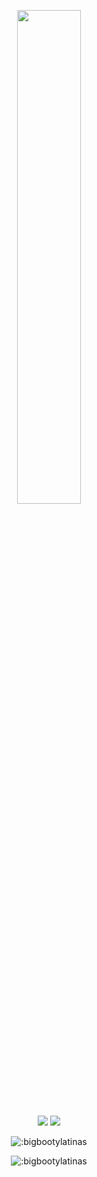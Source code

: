 <p align=center>
  <a href="https://discord.com/users/277674827215536129"><img src="https://lanyard-profile-readme.vercel.app/api/277674827215536129" width=45%></a>
</p>

<p align="center">
  <a href="https://github.com/bigbootylatinas"><img src="https://img.shields.io/github/followers/bigbootylatinas?style=for-the-badge"></img></a>
  <a href="https://github.com/bigbootylatinas"><img src="https://img.shields.io/github/stars/bigbootylatinas?style=for-the-badge"></img></a>
</p>

<p align="center"><img src="https://count.getloli.com/get/@:bigbootylatinas?theme=rule34" alt=":bigbootylatinas" /></p>
<p align="center"><img src="https://azureimpurerecords.hxhdjd1.repl.co/headimage/81777" alt=":bigbootylatinas" /></p>




